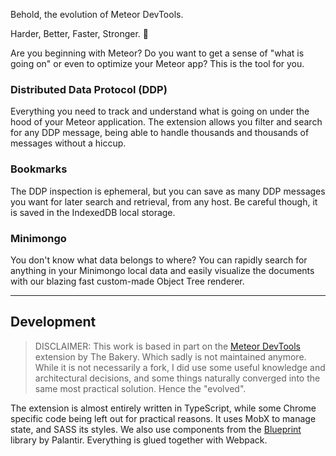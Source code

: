 Behold, the evolution of Meteor DevTools. 

Harder, Better, Faster, Stronger. :rocket:

Are you beginning with Meteor? Do you want to get a sense of "what is going on" or even to optimize your Meteor app? This is the tool for you.

### Distributed Data Protocol (DDP)

Everything you need to track and understand what is going on under the hood of your Meteor application. The extension allows you filter and search for any DDP message, being able to handle thousands and thousands of messages without a hiccup.

### Bookmarks

The DDP inspection is ephemeral, but you can save as many DDP messages you want for later search and retrieval, from any host. Be careful though, it is saved in the IndexedDB local storage.

### Minimongo

You don't know what data belongs to where? You can rapidly search for anything in your Minimongo local data and easily visualize the documents with our blazing fast custom-made Object Tree renderer.

---

## Development

> DISCLAIMER: This work is based in part on the [Meteor DevTools](https://github.com/bakery/meteor-devtools) extension by The Bakery. Which sadly is not maintained anymore. While it is not necessarily a fork, I did use some useful knowledge and architectural decisions, and some things naturally converged into the same most practical solution. Hence the "evolved".

The extension is almost entirely written in TypeScript, while some Chrome specific code being left out for practical reasons. It uses MobX to manage state, and SASS its styles. We also use components from the [Blueprint](https://github.com/palantir/blueprint) library by Palantir. Everything is glued together with Webpack.
